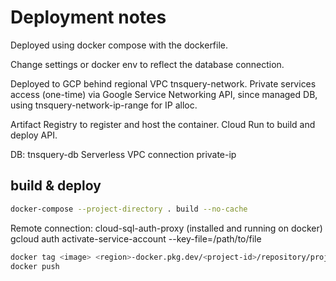 # Deployment notes

Deployed using docker compose with the dockerfile.

Change settings or docker env to reflect the database
connection.

Deployed to GCP behind regional VPC tnsquery-network.
Private services access (one-time)
via Google Service Networking API, since managed DB,
using tnsquery-network-ip-range for IP alloc.

Artifact Registry to register and host the container.
Cloud Run to build and deploy API.

DB:
tnsquery-db
Serverless VPC connection
private-ip

## build & deploy

```bash
docker-compose --project-directory . build --no-cache
```

Remote connection:
cloud-sql-auth-proxy (installed and running on docker)
gcloud auth activate-service-account --key-file=/path/to/file

```bash
docker tag <image> <region>-docker.pkg.dev/<project-id>/repository/project-name:tag
docker push
```
